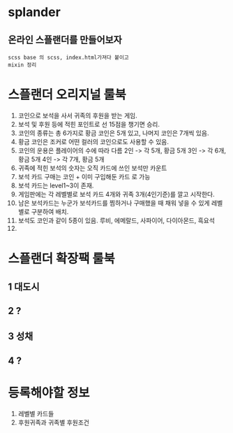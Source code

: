# splander

## 온라인 스플랜더를 만들어보자

```
scss base 의 scss, index.html가져다 붙이고
mixin 정리
```

# 스플랜더 오리지널 룰북

1.  코인으로 보석을 사서 귀족의 후원을 받는 게임.
2.  보석 및 후원 등에 적힌 포인트로 선 15점을 챙기면 승리.
3.  코인의 종류는 총 6가지로 황금 코인은 5개 있고, 나머지 코인은 7개씩 있음.
4.  황금 코인은 조커로 어떤 컬러의 코인으로도 사용할 수 있음.
5.  코인의 운용은 플레이어의 수에 따라 다름
    2인 -> 각 5개, 황금 5개
    3인 -> 각 6개, 황금 5개
    4인 -> 각 7개, 황금 5개
6.  귀족에 적힌 보석의 숫자는 오직 카드에 쓰인 보석만 카운트
7.  보석 카드 구매는 코인 + 이미 구입해둔 카드 로 가능
8.  보석 카드는 level1~3이 존재.
9.  게임판에는 각 레벨별로 보석 카드 4개와 귀족 3개(4인기준)를 깔고 시작한다.
10. 남은 보석카드는 누군가 보석카드를 찜하거나 구매했을 때 채워 넣을 수 있게 레벨별로 구분하여 배치.
11. 보석도 코인과 같이 5종이 있음.
    루비, 에메랄드, 사파이어, 다이아몬드, 흑요석
12.

# 스플랜더 확장팩 룰북

## 1 대도시

## 2 ?

## 3 성채

## 4 ?

# 등록해야할 정보

1.  레벨별 카드들
2.  후원귀족과 귀족별 후원조건

